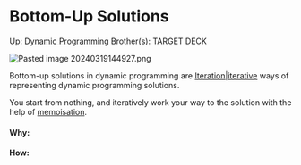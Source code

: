 # Bottom-Up Solutions

Up: [Dynamic Programming](dynamic_programming)
Brother(s):
TARGET DECK

![Pasted image 20240319144927.png](pasted_image_20240319144927.png)

Bottom-up solutions in dynamic programming are [Iteration|iterative](iteration|iterative) ways of representing dynamic programming solutions.

You start from nothing, and iteratively work your way to the solution with the help of [memoisation](memoisation).

































#### Why:
#### How:









